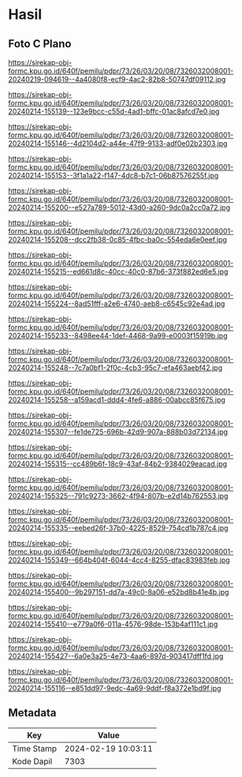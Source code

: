 # Hasil

## Foto C Plano

https://sirekap-obj-formc.kpu.go.id/640f/pemilu/pdpr/73/26/03/20/08/7326032008001-20240219-094619--4a4080f8-ecf9-4ac2-82b8-50747df09112.jpg

https://sirekap-obj-formc.kpu.go.id/640f/pemilu/pdpr/73/26/03/20/08/7326032008001-20240214-155139--123e9bcc-c55d-4ad1-bffc-01ac8afcd7e0.jpg

https://sirekap-obj-formc.kpu.go.id/640f/pemilu/pdpr/73/26/03/20/08/7326032008001-20240214-155146--4d2104d2-a44e-47f9-9133-adf0e02b2303.jpg

https://sirekap-obj-formc.kpu.go.id/640f/pemilu/pdpr/73/26/03/20/08/7326032008001-20240214-155153--3f1a1a22-f147-4dc8-b7c1-06b87576255f.jpg

https://sirekap-obj-formc.kpu.go.id/640f/pemilu/pdpr/73/26/03/20/08/7326032008001-20240214-155200--e527a789-5012-43d0-a260-9dc0a2cc0a72.jpg

https://sirekap-obj-formc.kpu.go.id/640f/pemilu/pdpr/73/26/03/20/08/7326032008001-20240214-155208--dcc2fb38-0c85-4fbc-ba0c-554eda6e0eef.jpg

https://sirekap-obj-formc.kpu.go.id/640f/pemilu/pdpr/73/26/03/20/08/7326032008001-20240214-155215--ed661d8c-40cc-40c0-87b6-373f882ed6e5.jpg

https://sirekap-obj-formc.kpu.go.id/640f/pemilu/pdpr/73/26/03/20/08/7326032008001-20240214-155224--8ad51fff-a2e6-4740-aeb8-c6545c92e4ad.jpg

https://sirekap-obj-formc.kpu.go.id/640f/pemilu/pdpr/73/26/03/20/08/7326032008001-20240214-155233--8498ee44-1def-4468-9a99-e0003f15919b.jpg

https://sirekap-obj-formc.kpu.go.id/640f/pemilu/pdpr/73/26/03/20/08/7326032008001-20240214-155248--7c7a0bf1-2f0c-4cb3-95c7-efa463aebf42.jpg

https://sirekap-obj-formc.kpu.go.id/640f/pemilu/pdpr/73/26/03/20/08/7326032008001-20240214-155258--a159acd1-ddd4-4fe6-a886-00abcc85f675.jpg

https://sirekap-obj-formc.kpu.go.id/640f/pemilu/pdpr/73/26/03/20/08/7326032008001-20240214-155307--fe1de725-696b-42d9-907a-888b03d72134.jpg

https://sirekap-obj-formc.kpu.go.id/640f/pemilu/pdpr/73/26/03/20/08/7326032008001-20240214-155315--cc489b6f-18c9-43af-84b2-9384029eacad.jpg

https://sirekap-obj-formc.kpu.go.id/640f/pemilu/pdpr/73/26/03/20/08/7326032008001-20240214-155325--791c9273-3662-4f94-807b-e2d14b762553.jpg

https://sirekap-obj-formc.kpu.go.id/640f/pemilu/pdpr/73/26/03/20/08/7326032008001-20240214-155335--eebed26f-37b0-4225-8529-754cd1b787c4.jpg

https://sirekap-obj-formc.kpu.go.id/640f/pemilu/pdpr/73/26/03/20/08/7326032008001-20240214-155349--664b404f-6044-4cc4-8255-dfac83983feb.jpg

https://sirekap-obj-formc.kpu.go.id/640f/pemilu/pdpr/73/26/03/20/08/7326032008001-20240214-155400--9b297151-dd7a-49c0-8a06-e52bd8b41e4b.jpg

https://sirekap-obj-formc.kpu.go.id/640f/pemilu/pdpr/73/26/03/20/08/7326032008001-20240214-155410--e779a0f6-011a-4576-98de-153b4af111c1.jpg

https://sirekap-obj-formc.kpu.go.id/640f/pemilu/pdpr/73/26/03/20/08/7326032008001-20240214-155427--6a0e3a25-4e73-4aa6-897d-903417dff1fd.jpg

https://sirekap-obj-formc.kpu.go.id/640f/pemilu/pdpr/73/26/03/20/08/7326032008001-20240214-155116--e851dd97-9edc-4a69-9ddf-f8a372e1bd9f.jpg


## Metadata

| Key        | Value               |
| ---------- | ------------------- |
| Time Stamp | 2024-02-19 10:03:11 |
| Kode Dapil | 7303                |



